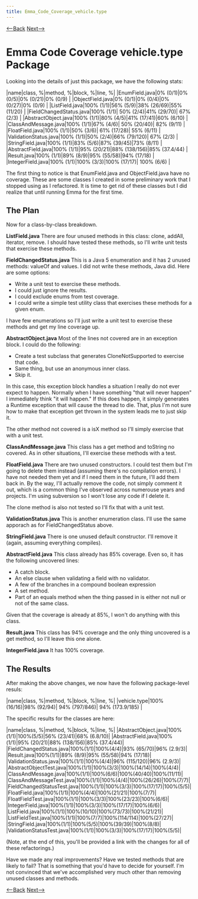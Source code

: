 ```yaml
---
title: Emma_Code_Coverage_vehicle.type
---
```

[<--Back](Car_Rental_Code_Coverage_with_Emma) [Next-->](Emma_Code_Coverage_vehicle.configuration)

# Emma Code Coverage vehicle.type Package

Looking into the details of just this package, we have the following stats:

|name|class, %|method, %|block, %|line, %|
|EnumField.java|0%  (0/1)|0% (0/5)|0% (0/21)|0% (0/9) |
|ObjectField.java|0% (0/1)|0% (0/4)|0% (0/27)|0% (0/9) |
|ListField.java|100% (1/1)|56% (5/9)|38% (26/69)|55% (11/20) |
|FieldChangedStatus.java|100% (1/1)| 50% (2/4)|41% (29/70)| 67% (2/3) |
|AbstractObject.java|100% (1/1)|80% (4/5)|41% (17/41)|60% (6/10) |
|ClassAndMessage.java|100% (1/1)|67% (4/6)| 50% (20/40)| 82% (9/11) |
|FloatField.java|100% (1/1)|50% (3/6)| 61% (17/28)| 55% (6/11) |
|ValidationStatus.java|100% (1/1)|50% (2/4)|66% (79/120)| 67% (2/3) |
|StringField.java|100% (1/1)|83% (5/6)|87% (39/45)|73% (8/11) |
|AbstractField.java|100% (1/1)|95% (20/21)|88% (138/156)|85% (37.4/44) |
|Result.java|100% (1/1)|89% (8/9)|95% (55/58)|94% (17/18) |
|IntegerField.java|100% (1/1)|100% (3/3)|100% (17/17)| 100% (6/6) |

The first thing to notice is that EnumField.java and ObjectField.java have no coverage. These are some classes I created in some preliminary work that I stopped using as I refactored. It is time to get rid of these classes but I did realize that until running Emma for the first time.

## The Plan
Now for a class-by-class breakdown.

**ListField.java**
There are four unused methods in this class: clone, addAll, iterator, remove. I should have tested these methods, so I'll write unit tests that exercise these methods.

**FieldChangedStatus.java**
This is a Java 5 enumeration and it has 2 unused methods: valueOf and values. I did not write these methods, Java did. Here are some options:
* Write a unit test to exercise these methods.
* I could just ignore the results.
* I could exclude enums from test coverage.
* I could write a simple test utility class that exercises these methods for a given enum.

I have few enumerations so I'll just write a unit test to exercise these methods and get my line coverage up.

**AbstractObject.java**
Most of the lines not covered are in an exception block. I could do the following:
* Create a test subclass that generates CloneNotSupported to exercise that code.
* Same thing, but use an anonymous inner class.
* Skip it.

In this case, this exception block handles a situation I really do not ever expect to happen. Normally when I have something "that will never happen" I immediately think "it will happen." If this does happen, it simply generates a Runtime exception that will cause the thread to die. That, plus I'm not sure how to make that exception get thrown in the system leads me to just skip it.

The other method not covered is a isX method so I'll simply exercise that with a unit test.

**ClassAndMessage.java**
This class has a get method and toString no covered. As in other situations, I'll exercise these methods with a test.

**FloatField.java**
There are two unused constructors. I could test them but I'm going to delete them instead (assuming there's no compilation errors). I have not needed them yet and if I need them in the future, I'll add them back in. By the way, I'll actually remove the code, not simply comment it out, which is a common thing I've observed across numerouse years and projects. I'm using subversion so I won't lose any code if I delete it.

The clone method is also not tested so I'll fix that with a unit test.

**ValidationStatus.java**
This is another enumeration class. I'll use the same apporach as for FieldChangedStatus above.

**StringField.java**
There is one unused default constructor. I'll remove it (again, assuming everything compiles).

**AbstractField.java**
This class already has 85% coverage. Even so, it has the following uncovered lines:
* A catch block.
* An else clause when validating a field with no validator.
* A few of the branches in a compound boolean expression
* A set method.
* Part of an equals method when the thing passed in is either not null or not of the same class.

Given that the coverage is already at 85%, I won't do anything with this class.

**Result.java**
This class has 94% coverage and the only thing uncovered is a get method, so I'll leave this one alone.

**IntegerField.java**
It has 100% coverage.

## The Results
After making the above changes, we now have the following package-level resuls:

|name|class, %|method, %|block, %|line, %|
|vehicle.type|100% (16/16)|98% (92/94)| 94% (797/846)| 94% (173.9/185) |

The specific results for the classes are here:

|name|class, %|method, %|block, %|line, %|
|AbstractObject.java|100%(1/1)|100%(5/5)|56% (23/41)|68% (6.8/10)|
|AbstractField.java|100%(1/1)|95% (20/21)|88% (138/156)|85% (37.4/44)|
|FieldChangedStatus.java|100%(1/1)|100%(4/4)|93% (65/70)|96% (2.9/3)|
|Result.java|100%(1/1)|89% (8/9)|95% (55/58)|94% (17/18)|
|ValidationStatus.java|100%(1/1)|100%(4/4)|96% (115/120)|96% (2.9/3)|
|AbstractObjectTest.java|100%(1/1)|100%(3/3)|100%(14/14)|100%(4/4)|
|ClassAndMessage.java|100%(1/1)|100%(6/6)|100%(40/40)|100%(11/11)|
|ClassAndMessageTest.java|100%(1/1)|100%(4/4)|100%(26/26)|100%(7/7)|
|FieldChangedStatusTest.java|100%(1/1)|100%(3/3)|100%(17/17)|100%(5/5)|
|FloatField.java|100%(1/1)|100%(4/4)|100%(21/21)|100%(7/7)|
|FloatFieldTest.java|100%(1/1)|100%(3/3)|100%(23/23)|100%(6/6)|
|IntegerField.java|100%(1/1)|100%(3/3)|100%(17/17)|100%(6/6)|
|ListField.java|100%(1/1)|100%(10/10)|100%(73/73)|100%(21/21)|
|ListFieldTest.java|100%(1/1)|100%(7/7)|100%(114/114)|100%(27/27)|
|StringField.java|100%(1/1)|100%(5/5)|100%(39/39)|100%(8/8)|
|ValidationStatusTest.java|100%(1/1)|100%(3/3)|100%(17/17)|100%(5/5)|

(Note, at the end of this, you'll be provided a link with the changes for all of these refactorings.)

Have we made any real improvements? Have we tested methods that are likely to fail? That is something that you'd have to decide for yourself. I'm not convinced that we've accomplished very much other than removing unused classes and methods.

[<--Back](Car_Rental_Code_Coverage_with_Emma) [Next-->](Emma_Code_Coverage_vehicle.configuration)
